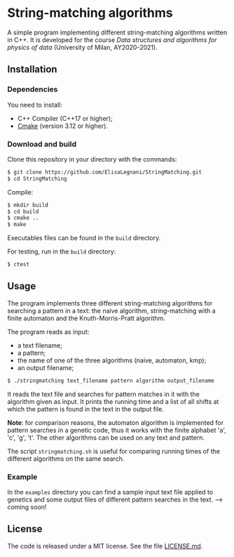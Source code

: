 # String-matching algorithms

A simple program implementing different string-matching algorithms written in C++. It is developed for the course *Data structures and algorithms for physics of data* (University of Milan, AY2020-2021).

## Installation

### Dependencies

You need to install:
- C++ Compiler (C++17 or higher);
- [Cmake](https://cmake.org/) (version 3.12 or higher).

### Download and build

Clone this repository in your directory with the commands: 
```sh
$ git clone https://github.com/ElisaLegnani/StringMatching.git
$ cd StringMatching
```

Compile:

```sh
$ mkdir build
$ cd build
$ cmake ..
$ make
```

Executables files can be found in the `build` directory.

For testing, run in the `build` directory:

```sh
$ ctest
```

## Usage

The program implements three different string-matching algorithms for searching a pattern in a text: the naive algorithm, string-matching with a finite automaton and the Knuth-Morris-Pratt algorithm.

The program reads as input:
- a text filename;
- a pattern;
- the name of one of the three algorithms (naive, automaton, kmp);
- an output filename;

```sh
$ ./stringmatching text_filename pattern algorithm output_filename
```

It reads the text file and searches for pattern matches in it with the algorithm given as input.
It prints the running time and a list of all shifts at which the pattern is found in the text in the output file.

**Note**: for comparison reasons, the automaton algorithm is implemented for pattern searches in a genetic code, thus it works with the finite alphabet 'a', 'c', 'g', 't'. The other algorithms can be used on any text and pattern.

The script `stringmatching.sh` is useful for comparing running times of the different algorithms on the same search.

### Example

In the `examples` directory you can find a sample input text file applied to genetics and some output files of different pattern searches in the text.
--> coming soon!

## License

The code is released under a MIT license. See the file [LICENSE.md](https://github.com/ElisaLegnani/StringMatching/blob/master/LICENSE.md).
